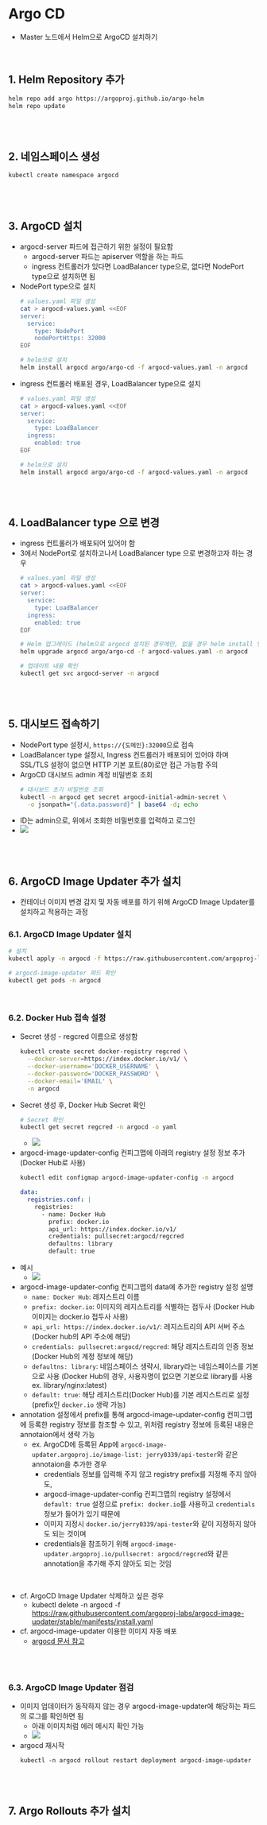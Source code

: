 # Argo CD
* Master 노드에서 Helm으로 ArgoCD 설치하기

<br>

## 1. Helm Repository 추가
```sh
helm repo add argo https://argoproj.github.io/argo-helm
helm repo update
```

<br><br>

## 2. 네임스페이스 생성
```sh
kubectl create namespace argocd
```

<br><br>

## 3. ArgoCD 설치
* argocd-server 파드에 접근하기 위한 설정이 필요함
  * argocd-server 파드는 apiserver 역할을 하는 파드
  * ingress 컨트롤러가 있다면 LoadBalancer type으로, 없다면 NodePort type으로 설치하면 됨
* NodePort type으로 설치
    ```sh
    # values.yaml 파일 생성
    cat > argocd-values.yaml <<EOF
    server:
      service:
        type: NodePort
        nodePortHttps: 32000
    EOF

    # helm으로 설치
    helm install argocd argo/argo-cd -f argocd-values.yaml -n argocd
    ```
* ingress 컨트롤러 배포된 경우, LoadBalancer type으로 설치
    ```sh
    # values.yaml 파일 생성
    cat > argocd-values.yaml <<EOF
    server:
      service:
        type: LoadBalancer
      ingress:
        enabled: true
    EOF

    # helm으로 설치
    helm install argocd argo/argo-cd -f argocd-values.yaml -n argocd
    ```

<br><br>

## 4. LoadBalancer type 으로 변경
* ingress 컨트롤러가 배포되어 있어야 함
* 3에서 NodePort로 설치하고나서 LoadBalancer type 으로 변경하고자 하는 경우
    ```sh
    # values.yaml 파일 생성
    cat > argocd-values.yaml <<EOF
    server:
      service:
        type: LoadBalancer
      ingress:
        enabled: true
    EOF

    # Helm 업그레이드 (helm으로 argocd 설치된 경우에만, 없을 경우 helm install 명령어 사용)
    helm upgrade argocd argo/argo-cd -f argocd-values.yaml -n argocd

    # 업데이트 내용 확인
    kubectl get svc argocd-server -n argocd
    ```

<br><br>

## 5. 대시보드 접속하기
* NodePort type 설정시, `https://{도메인}:32000`으로 접속
* LoadBalancer type 설정시, Ingress 컨트롤러가 배포되어 있어야 하며 SSL/TLS 설정이 없으면 HTTP 기본 포트(80)로만 접근 가능함 주의
* ArgoCD 대시보드 admin 계정 비밀번호 조회
    ```sh
    # 대시보드 초기 비밀번호 조회
    kubectl -n argocd get secret argocd-initial-admin-secret \
      -o jsonpath="{.data.password}" | base64 -d; echo
    ```
* ID는 admin으로, 위에서 조회한 비밀번호를 입력하고 로그인
* ![](2025-04-03-00-38-29.png)

<br><br>

## 6. ArgoCD Image Updater 추가 설치
* 컨테이너 이미지 변경 감지 및 자동 배포를 하기 위해 ArgoCD Image Updater를 설치하고 적용하는 과정

### 6.1. ArgoCD Image Updater 설치
```sh
# 설치
kubectl apply -n argocd -f https://raw.githubusercontent.com/argoproj-labs/argocd-image-updater/stable/manifests/install.yaml

# argocd-image-updater 파드 확인
kubectl get pods -n argocd
```

<br>

### 6.2. Docker Hub 접속 설정
* Secret 생성 - regcred 이름으로 생성함
  ```sh
  kubectl create secret docker-registry regcred \
    --docker-server=https://index.docker.io/v1/ \
    --docker-username='DOCKER_USERNAME' \
    --docker-password='DOCKER_PASSWORD' \
    --docker-email='EMAIL' \
    -n argocd
  ```
* Secret 생성 후, Docker Hub Secret 확인
  ```sh
  # Secret 확인
  kubectl get secret regcred -n argocd -o yaml
  ```
  * ![](2025-04-05-19-41-20.png)
* argocd-image-updater-config 컨피그맵에 아래의 registry 설정 정보 추가 (Docker Hub로 사용)
  ```sh
  kubectl edit configmap argocd-image-updater-config -n argocd
  ```
  ```yaml
  data:
    registries.conf: |
      registries:
        - name: Docker Hub
          prefix: docker.io
          api_url: https://index.docker.io/v1/
          credentials: pullsecret:argocd/regcred
          defaultns: library
          default: true
  ```
* 예시
  * ![](2025-04-05-19-40-01.png)
* argocd-image-updater-config 컨피그맵의 data에 추가한 registry 설정 설명
  * `name: Docker Hub`: 레지스트리 이름
  * `prefix: docker.io`: 이미지의 레지스트리를 식별하는 접두사 (Docker Hub 이미지는 docker.io 접두사 사용)
  * `api_url: https://index.docker.io/v1/`: 레지스트리의 API 서버 주소 (Docker hub의 API 주소에 해당)
  * `credentials: pullsecret:argocd/regcred`: 해당 레지스트리의 인증 정보 (Docker Hub의 계정 정보에 해당)
  * `defaultns: library`: 네임스페이스 생략시, library라는 네임스페이스를 기본으로 사용 (Docker Hub의 경우, 사용자명이 없으면 기본으로 library를 사용 ex. library/nginx:latest)
  * `default: true`: 해당 레지스트리(Docker Hub)를 기본 레지스트리로 설정 (prefix인 `docker.io` 생략 가능)
* annotation 설정에서 prefix를 통해 argocd-image-updater-config 컨피그맵에 등록한 registry 정보를 참조할 수 있고, 위처럼 registry 정보에 등록된 내용은 annotaion에서 생략 가능
  * ex. ArgoCD에 등록된 App에 `argocd-image-updater.argoproj.io/image-list: jerry0339/api-tester`와 같은 annotaion을 추가한 경우
    * credentials 정보를 입력해 주지 않고 registry prefix를 지정해 주지 않아도,
    * argocd-image-updater-config 컨피그맵의 registry 설정에서 `default: true` 설정으로 `prefix: docker.io`를 사용하고 `credentials` 정보가 들어가 있기 때문에
    * 이미지 지정시 `docker.io/jerry0339/api-tester`와 같이 지정하지 않아도 되는 것이며
    * credentials을 참조하기 위해 `argocd-image-updater.argoproj.io/pullsecret: argocd/regcred`와 같은 annotation을 추가해 주지 않아도 되는 것임

<br>

* cf. ArgoCD Image Updater 삭제하고 싶은 경우
  * kubectl delete -n argocd -f https://raw.githubusercontent.com/argoproj-labs/argocd-image-updater/stable/manifests/install.yaml
* cf. argocd-image-updater 이용한 이미지 자동 배포
  * [argocd 문서 참고](/CICD/cd-argocd/argocd.md)

<br><br>

### 6.3. ArgoCD Image Updater 점검
* 이미지 업데이터가 동작하지 않는 경우 argocd-image-updater에 해당하는 파드의 로그를 확인하면 됨
  * 아래 이미지처럼 에러 메시지 확인 가능
  * ![](2025-04-20-17-23-47.png)
* argocd 재시작
  ```
  kubectl -n argocd rollout restart deployment argocd-image-updater
  ```

<br><br>

## 7. Argo Rollouts 추가 설치
```sh
```




